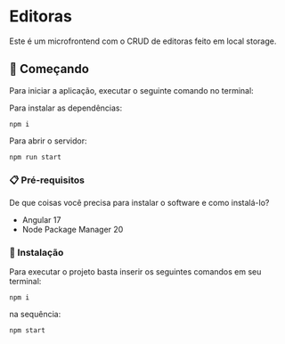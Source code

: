 # Editoras

Este é um microfrontend com o CRUD de editoras feito em local storage.

## 🚀 Começando

Para iniciar a aplicação, executar o seguinte comando no terminal:

Para instalar as dependências:
```
npm i
```

Para abrir o servidor:
```
npm run start
```

### 📋 Pré-requisitos

De que coisas você precisa para instalar o software e como instalá-lo?

* Angular 17
* Node Package Manager 20


### 🔧 Instalação

Para executar o projeto basta inserir os seguintes comandos em seu terminal:

```
npm i 
```

na sequência:

```
npm start
```
